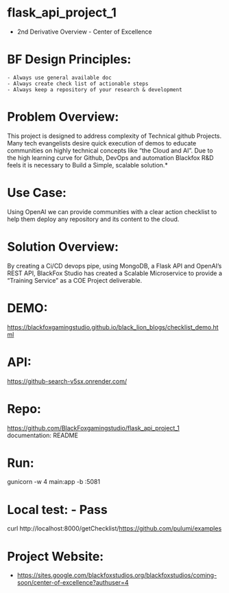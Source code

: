 # flask_api_project_1
 - 2nd Derivative Overview - Center of Excellence

# BF Design Principles:
    - Always use general available doc
    - Always create check list of actionable steps
    - Always keep a repository of your research & development

# Problem Overview:
This project is designed to address complexity of Technical github Projects. Many tech evangelists desire quick execution of demos to educate communities on highly technical concepts like “the Cloud and AI”. Due to the high learning curve for Github, DevOps and automation Blackfox R&D feels it is necessary to Build a Simple, scalable solution.*
	
# Use Case:
Using OpenAI we can provide communities with a clear action checklist to help them deploy any repository and its content to the cloud.

# Solution Overview:
By creating a Ci/CD devops pipe, using MongoDB, a Flask API and OpenAI’s REST API, BlackFox Studio has created a Scalable Microservice to provide a “Training Service” as a COE Project deliverable.

# DEMO:
https://blackfoxgamingstudio.github.io/black_lion_blogs/checklist_demo.html

# API:
https://github-search-v5sx.onrender.com/

# Repo:
https://github.com/BlackFoxgamingstudio/flask_api_project_1
documentation: README

# Run: 
gunicorn -w 4 main:app -b :5081

# Local test: - Pass
curl http://localhost:8000/getChecklist/https://github.com/pulumi/examples

# Project Website: 
 - https://sites.google.com/blackfoxstudios.org/blackfoxstudios/coming-soon/center-of-excellence?authuser=4